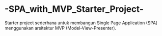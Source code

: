 # -SPA_with_MVP_Starter_Project-
Starter project sederhana untuk membangun Single Page Application (SPA) menggunakan arsitektur MVP (Model-View-Presenter).
